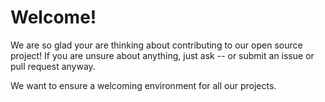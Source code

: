 # Welcome!
We are so glad your are thinking about contributing to our open source project!
If you are unsure about anything, just ask -- or submit an issue or pull request anyway.

We want to ensure a welcoming environment for all our projects.
